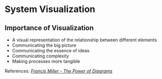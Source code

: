 # System Visualization

## Importance of Visualization
* A visual representation of the relationship between different elements
* Communicating the big picture 
* Communicating the essence of ideas
* Communicating complexity
* Making processes more tangible

References: *[Francis Miller - The Power of Diagrams](https://www.francismiller.com/the-power-of-diagrams/)*